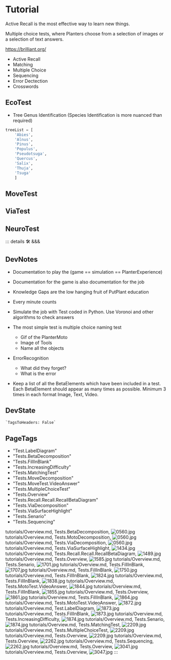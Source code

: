 
# Tutorial

Active Recall is the most effective way to learn new things.

Multiple choice tests, where Planters choose from a selection of images or a selection of text answers.

<https://brilliant.org/>

- Active Recall
- Matching
- Multiple Choice
- Sequencing
- Error Dectection
- Crosswords

## EcoTest

- Tree Genus Identification (Species Identification is more nuanced than required)

```py
treeList = [
    'Abies', 
    'Alnus', 
    'Pinus', 
    'Populus', 
    'Pseudotsuga', 
    'Quercus', 
    'Salix', 
    'Thuja', 
    'Tsuga'
    ]
```

## MoveTest

## ViaTest

## NeuroTest

::: details 🛠 <dev>&&&</dev>

## DevNotes

- Documentation to play the (game == simulation == PlanterExperience)
- Documentation for the game is also documentation for the job
- Knowledge Gaps are the low hanging fruit of PutPlant education
- Every minute counts
- Simulate the job with Test coded in Python. Use Voronoi and other algorithms to check answers
- The most simple test is multiple choice naming test
    - Gif of the PlanterMoto
    - Image of Tools
    - Name all the objects

- ErrorRecognition
    - What did they forget?
    - What is the error

- Keep a list of all the BetaElements which have been included in a test. Each BetaElement should appear as many times as possible. Minimum 3 times in each format Image, Text, Video.

## DevState

```py
`TagsToHeaders: False`
```

<h2>PageTags</h2>

- "Test.LabelDiagram"
- "Tests.BetaDecomposition"
- "Tests.FillInBlank"
- "Tests.IncreasingDifficulty"
- "Tests.MatchingTest"
- "Tests.MoveDecomposition"
- "Tests.MoveTest.VideoAnswer"
- "Tests.MultipleChoiceTest"
- "Tests.Overview"
- "Tests.Recall.Recall.RecallBetaDiagram"
- "Tests.ViaDecomposition"
- "Tests.ViaSurfaceHighlight"
- "Tests.Senario"
- "Tests.Sequencing"

tutorials/Overview.md, <dev>Tests.BetaDecomposition</dev>, ![0560.jpg](/PaperPhoto/0560.jpg)
tutorials/Overview.md, <dev>Tests.MotoDecomposition</dev>, ![0560.jpg](/PaperPhoto/0560.jpg)
tutorials/Overview.md, <dev>Tests.ViaDecomposition</dev>, ![0560.jpg](/PaperPhoto/0560.jpg)
tutorials/Overview.md, <dev>Tests.ViaSurfaceHighlight</dev>, ![1434.jpg](/PaperPhoto/1434.jpg)
tutorials/Overview.md, <dev>Tests.Recall.Recall.RecallBetaDiagram</dev>, ![1489.jpg](/PaperPhoto/1489.jpg)
tutorials/Overview.md, <dev>Tests.Overview</dev>, ![1585.jpg](/PaperPhoto/1585.jpg)
tutorials/Overview.md, <dev>Tests.Senario</dev>, ![1701.jpg](/PaperPhoto/1701.jpg)
tutorials/Overview.md, <dev>Tests.FillInBlank</dev>, ![1707.jpg](/PaperPhoto/1707.jpg)
tutorials/Overview.md, <dev>Tests.FillInBlank</dev>, ![1750.jpg](/PaperPhoto/1750.jpg)
tutorials/Overview.md, <dev>Tests.FillInBlank</dev>, ![1824.jpg](/PaperPhoto/1824.jpg)
tutorials/Overview.md, <dev>Tests.FillInBlank</dev>, ![1838.jpg](/PaperPhoto/1838.jpg)
tutorials/Overview.md, <dev>Tests.MotoTest.VideoAnswer</dev>, ![1844.jpg](/PaperPhoto/1844.jpg)
tutorials/Overview.md, <dev>Tests.FillInBlank</dev>, ![1855.jpg](/PaperPhoto/1855.jpg)
tutorials/Overview.md, <dev>Tests.Overview</dev>, ![1861.jpg](/PaperPhoto/1861.jpg)
tutorials/Overview.md, <dev>Tests.FillInBlank</dev>, ![1864.jpg](/PaperPhoto/1864.jpg)
tutorials/Overview.md, <dev>Tests.MotoTest.VideoAnswer</dev>, ![1872.jpg](/PaperPhoto/1872.jpg)
tutorials/Overview.md, <dev>Test.LabelDiagram</dev>, ![1873.jpg](/PaperPhoto/1873.jpg)
tutorials/Overview.md, <dev>Tests.FillInBlank</dev>, ![1873.jpg](/PaperPhoto/1873.jpg)
tutorials/Overview.md, <dev>Tests.IncreasingDifficulty</dev>, ![1874.jpg](/PaperPhoto/1874.jpg)
tutorials/Overview.md, <dev>Tests.Senario</dev>, ![1874.jpg](/PaperPhoto/1874.jpg)
tutorials/Overview.md, <dev>Tests.MatchingTest</dev>, ![2209.jpg](/PaperPhoto/2209.jpg)
tutorials/Overview.md, <dev>Tests.MultipleChoiceTest</dev>, ![2209.jpg](/PaperPhoto/2209.jpg)
tutorials/Overview.md, <dev>Tests.Overview</dev>, ![2209.jpg](/PaperPhoto/2209.jpg)
tutorials/Overview.md, <dev>Tests.Overview</dev>, ![2262.jpg](/PaperPhoto/2262.jpg)
tutorials/Overview.md, <dev>Tests.Sequencing</dev>, ![2262.jpg](/PaperPhoto/2262.jpg)
tutorials/Overview.md, <dev>Tests.Overview</dev>, ![3041.jpg](/PaperPhoto/3041.jpg)
tutorials/Overview.md, <dev>Tests.Overview</dev>, ![3047.jpg](/PaperPhoto/3047.jpg)
:::
